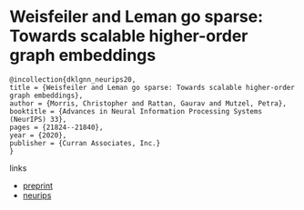 # Weisfeiler and Leman go sparse: Towards scalable higher-order graph embeddings

```
@incollection{dklgnn_neurips20,
title = {Weisfeiler and Leman go sparse: Towards scalable higher-order graph embeddings},
author = {Morris, Christopher and Rattan, Gaurav and Mutzel, Petra},
booktitle = {Advances in Neural Information Processing Systems (NeurIPS) 33},
pages = {21824--21840},
year = {2020},
publisher = {Curran Associates, Inc.}
}
```

links
- [preprint](https://grlplus.github.io/papers/80.pdf)
- [neurips](https://papers.nips.cc//paper/2020/hash/f81dee42585b3814de199b2e88757f5c-Abstract.html)
